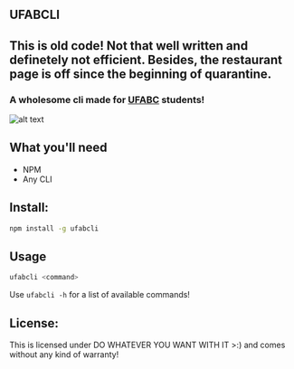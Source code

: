 ## UFABCLI

## This is old code! Not that well written and definetely not efficient. Besides, the restaurant page is off since the beginning of quarantine.

### A wholesome cli made for [UFABC](http://ufabc.edu.br) students!

![alt text](https://i.imgur.com/A1BhHyd.png)

## What you'll need
 
 * NPM
 * Any CLI

## Install:

```bash
npm install -g ufabcli
```
## Usage

```bash
ufabcli <command>
```

Use ```ufabcli -h``` for a list of available commands!
## License:
This is licensed under DO WHATEVER YOU WANT WITH IT >:) and comes without any kind of warranty!

